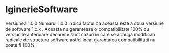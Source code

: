 # IginerieSoftware
Versiunea 1.0.0
Numarul 1.0.0 indica faptul ca aceasta este a doua versiune de software 1.x.x . Aceasta nu garanteaza o compatibilitate 100% cu versiunile anterioare deoarece sunt cazuri in care se adauga modificari radicale de structura software astfel incat garantarea compatibilitatii nu poate fi 100%
 

